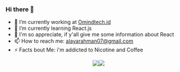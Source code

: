 ### Hi there 👋

- 🔭 I’m currently working at [Omindtech.id](https://omindtech.id/)
- 🌱 I’m currently learning React.js
- 💬 I'm so appreciate, if y'all give me some information about React
- 📫 How to reach me: alayarahman07@gmail.com
- ⚡ Facts bout Me: i'm addicted to Nicotine and Coffee

<div style="display: flex; justify-content: center; align-items: center; flex-direction: row;">
  <img src="https://github-readme-stats.vercel.app/api?username=dayCod&show_icons=true&theme=radical">
  <img src="https://github-readme-stats.vercel.app/api/top-langs/?username=dayCod&theme=radical&layout=compact">
</div>


